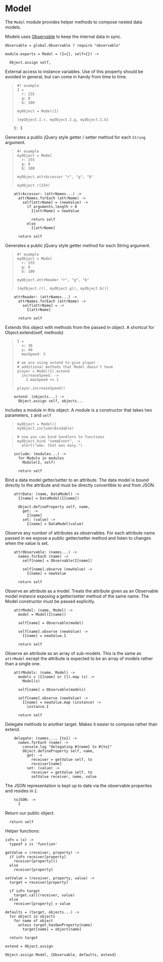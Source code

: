 Model
=====

The `Model` module provides helper methods to compose nested data models.

Models uses [Observable](/observable/docs) to keep the internal data in sync.

    Observable = global.Observable ? require "observable"

    module.exports = Model = (I={}, self={}) ->

      Object.assign self,

External access to instance variables. Use of this property should be avoided
in general, but can come in handy from time to time.

>     #! example
>     I =
>       r: 255
>       g: 0
>       b: 100
>
>     myObject = Model(I)
>
>     [myObject.I.r, myObject.I.g, myObject.I.b]

        I: I

Generates a public jQuery style getter / setter method for each `String` argument.

>     #! example
>     myObject = Model
>       r: 255
>       g: 0
>       b: 100
>
>     myObject.attrAccessor "r", "g", "b"
>
>     myObject.r(254)

        attrAccessor: (attrNames...) ->
          attrNames.forEach (attrName) ->
            self[attrName] = (newValue) ->
              if arguments.length > 0
                I[attrName] = newValue

                return self
              else
                I[attrName]

          return self

Generates a public jQuery style getter method for each String argument.

>     #! example
>     myObject = Model
>       r: 255
>       g: 0
>       b: 100
>
>     myObject.attrReader "r", "g", "b"
>
>     [myObject.r(), myObject.g(), myObject.b()]

        attrReader: (attrNames...) ->
          attrNames.forEach (attrName) ->
            self[attrName] = ->
              I[attrName]

          return self

Extends this object with methods from the passed in object. A shortcut for Object.extend(self, methods)

>     I =
>       x: 30
>       y: 40
>       maxSpeed: 5
>
>     # we are using extend to give player
>     # additional methods that Model doesn't have
>     player = Model(I).extend
>       increaseSpeed: ->
>         I.maxSpeed += 1
>
>     player.increaseSpeed()

        extend: (objects...) ->
          Object.assign self, objects...

Includes a module in this object. A module is a constructor that takes two parameters, `I` and `self`

>     myObject = Model()
>     myObject.include(Bindable)

>     # now you can bind handlers to functions
>     myObject.bind "someEvent", ->
>       alert("wow. that was easy.")

        include: (modules...) ->
          for Module in modules
            Module(I, self)

          return self


Bind a data model getter/setter to an attribute. The data model is bound directly to
the attribute and must be directly convertible to and from JSON.

        attrData: (name, DataModel) ->
          I[name] = DataModel(I[name])

          Object.defineProperty self, name,
            get: ->
              I[name]
            set: (value) ->
              I[name] = DataModel(value)

Observe any number of attributes as observables. For each attribute name passed in we expose a public getter/setter method and listen to changes when the value is set.

        attrObservable: (names...) ->
          names.forEach (name) ->
            self[name] = Observable(I[name])

            self[name].observe (newValue) ->
              I[name] = newValue

          return self

Observe an attribute as a model. Treats the attribute given as an Observable
model instance exposing a getter/setter method of the same name. The Model
constructor must be passed explicitly.

        attrModel: (name, Model) ->
          model = Model(I[name])

          self[name] = Observable(model)

          self[name].observe (newValue) ->
            I[name] = newValue.I

          return self

Observe an attribute as an array of sub-models. This is the same as `attrModel`
except the attribute is expected to be an array of models rather than a single one.

        attrModels: (name, Model) ->
          models = (I[name] or []).map (x) ->
            Model(x)

          self[name] = Observable(models)

          self[name].observe (newValue) ->
            I[name] = newValue.map (instance) ->
              instance.I

          return self

Delegate methods to another target. Makes it easier to compose rather than extend.

        delegate: (names..., {to}) ->
          names.forEach (name) ->
            console.log "delegating #{name} to #{to}"
            Object.defineProperty self, name,
              get: ->
                receiver = getValue self, to
                receiver[name]
              set: (value) ->
                receiver = getValue self, to
                setValue receiver, name, value

The JSON representation is kept up to date via the observable properites and resides in `I`.

        toJSON: ->
          I

Return our public object.

      return self

Helper functions:

    isFn = (x) ->
      typeof x is 'function'

    getValue = (receiver, property) ->
      if isFn receiver[property]
        receiver[property]()
      else
        receiver[property]

    setValue = (receiver, property, value) ->
      target = receiver[property]

      if isFn target
        target.call(receiver, value)
      else
        receiver[property] = value

    defaults = (target, objects...) ->
      for object in objects
        for name of object
          unless target.hasOwnProperty(name)
            target[name] = object[name]

      return target

    extend = Object.assign

    Object.assign Model, {Observable, defaults, extend}
